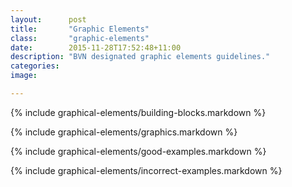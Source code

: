 ```yaml
---
layout:      post
title:       "Graphic Elements"
class:       "graphic-elements"
date:        2015-11-28T17:52:48+11:00
description: "BVN designated graphic elements guidelines."
categories:
image:      

---
```


{% include graphical-elements/building-blocks.markdown %}

{% include graphical-elements/graphics.markdown %}

{% include graphical-elements/good-examples.markdown %}

{% include graphical-elements/incorrect-examples.markdown %}
